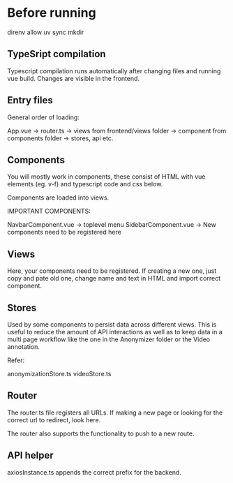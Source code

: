 # Before running

direnv allow
uv sync
mkdir 

## TypeSript compilation

Typescript compilation runs automatically after changing files and running vue build.
Changes are visible in the frontend.

## Entry files

General order of loading:

App.vue -> router.ts -> views from frontend/views folder -> component from components folder -> stores, api etc.


## Components

You will mostly work in components, these consist of HTML with vue elements (eg. v-f) and typescript code and css below.

Components are loaded into views.

IMPORTANT COMPONENTS:

NavbarComponent.vue -> toplevel menu
SidebarComponent.vue -> New components need to be registered here


## Views

Here, your components need to be registered. If creating a new one, just copy and pate old one, change name and text in HTML and import correct component.

## Stores

Used by some components to persist data across different views.
This is useful to reduce the amount of API interactions as well as to keep data in a multi page workflow like the one in the Anonymizer folder or the Video annotation.

Refer:

anonymizationStore.ts
videoStore.ts

## Router

The router.ts file registers all URLs. If making a new page or looking for the correct url to redirect, look here.

The router also supports the functionality to push to a new route.

## API helper

axiosInstance.ts appends the correct prefix for the backend.
